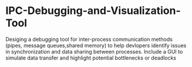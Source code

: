 # IPC-Debugging-and-Visualization-Tool
Desiging a debugging tool for inter-process communication methods (pipes, message queues,shared memory) to help devlopers identify issues in synchronization and data sharing between processes. Include a GUI to simulate data transfer and highlight potential bottlenecks or deadlocks
